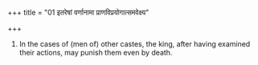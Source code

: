 +++
title = "01 इतरेषां वर्णानामा प्राणविप्रयोगात्समवेक्ष्य"

+++
1. In the cases of (men of) other castes, the king, after having examined their actions, may punish them even by death.
